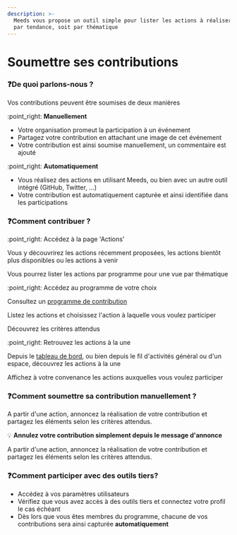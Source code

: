 ```yaml
---
description: >-
  Meeds vous propose un outil simple pour lister les actions à réaliser, soit
  par tendance, soit par thématique
---
```


# Soumettre ses contributions

### :question:De quoi parlons-nous ?

Vos contributions peuvent être soumises de deux manières&#x20;

:point\_right: **Manuellement**

* Votre organisation promeut la participation à un événement
* Partagez votre contribution en attachant une image de cet événement
* Votre contribution est ainsi soumise manuellement, un commentaire est ajouté

&#x20;:point\_right: **Automatiquement**

* Vous réalisez des actions en utilisant Meeds, ou bien avec un autre outil intégré (GitHub, Twitter, ...)
* Votre contribution est automatiquement capturée et ainsi identifiée dans les participations

### :question:Comment contribuer ?

&#x20;:point\_right: Accédez à la page 'Actions'

Vous y découvrirez les actions récemment proposées, les actions bientôt plus disponibles ou les actions à venir

Vous pourrez lister les actions par programme pour une vue par thématique

&#x20;:point\_right: Accédez au programme de votre choix

Consultez un [programme de contribution](../contribuer/consulter-les-programmes-de-contributions.md)

Listez les actions et choisissez l'action à laquelle vous voulez participer&#x20;

Découvrez les critères attendus

&#x20;:point\_right: Retrouvez les actions à la une

Depuis le [tableau de bord](../contribuer/consulter-son-tableau-de-bord.md), ou bien depuis le fil d'activités général ou d'un espace, découvrez les actions à la une

Affichez à votre convenance les actions auxquelles vous voulez participer

### :question:Comment soumettre sa contribution manuellement ?

A partir d'une action, annoncez la réalisation de votre contribution et partagez les éléments selon les critères attendus.

:bulb: **Annulez votre contribution simplement depuis le message d'annonce**

A partir d'une action, annoncez la réalisation de votre contribution et partagez les éléments selon les critères attendus.

### &#x20;:question:Comment participer avec des outils tiers?

* Accédez à vos paramètres utilisateurs
* Vérifiez que vous avez accès à des outils tiers et connectez votre profil le cas échéant
* Dès lors que vous êtes membres du programme, chacune de vos contributions sera ainsi capturée **automatiquement**

